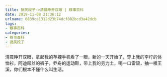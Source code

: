 ```yaml
---
title: 搞笑段子->清晨睁开双眼 | 糗事百科
date: 2019-11-08 21:36:12
urlname: 0839ca1312d23b74dcf802bcd3a42dcb
tags: 
- 糗事百科
categories:
- 糗事百科
- 搞笑段子
---
```

清晨睁开双眼，拿起我的苹裸手机看了一眼，新的一天开始了，穿上我的李柠的体恤衫，阿迪屌丝的裤子，乔舟的运动鞋，带上我的劳力土，喝一口雷碧，抽一根王溪，你们根本不懂什么叫生活。


